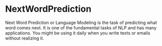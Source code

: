 # NextWordPrediction
Next Word Prediction or  Language Modeling is the task of predicting what word comes next. It is one of the fundamental tasks of NLP and has many applications. You might be using it daily when you write texts or emails without realizing it.
